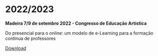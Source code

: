 # 2022/2023 

<p><strong>Madeira 7/9 de setembro 2022 - Congresso de Educação Artística</strong><p>

Do presencial para o online: um modelo de e-Learning para a formação contínua de professores

<a href="https://apemorgpt-my.sharepoint.com/:p:/g/personal/info_apem_org_pt/EU3tGwT9eu9HoyeOOof_xusBK81XnGCwwRs9dx4d1dG-BQ?e=qSDTTl" download>Download</a>
